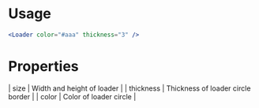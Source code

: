 # Usage
```jsx
<Loader color="#aaa" thickness="3" />
```

# Properties

| size | Width and height of loader |
| thickness | Thickness of loader circle border |
| color | Color of loader circle |